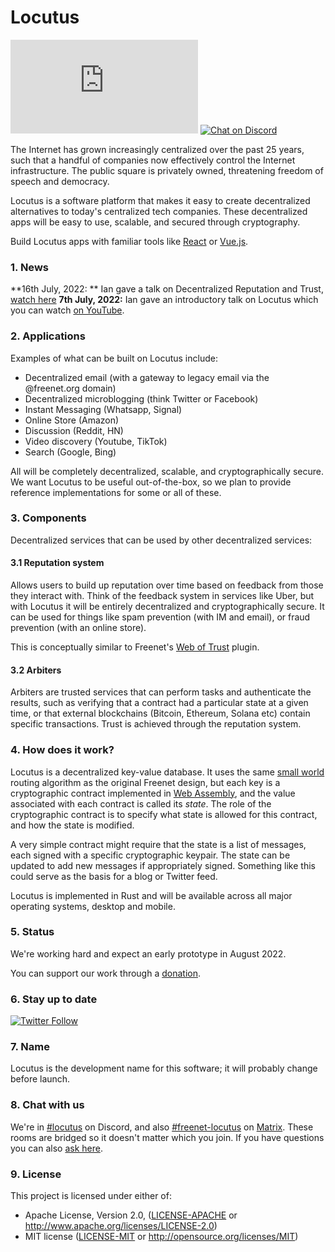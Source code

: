 # Locutus 

[![Matrix](https://img.shields.io/matrix/freenet-locutus:matrix.org?label=matrix&logo=matrix)](https://matrix.to/#/#freenet-locutus:matrix.org) [![Chat on Discord](https://img.shields.io/discord/917499817758978089?label=discord&logo=discord)](https://discord.gg/2kZuKNxYXv)

The Internet has grown increasingly centralized over the past 25 years, such that a handful of companies now effectively control the Internet infrastructure. The public square is privately owned, threatening freedom of speech and democracy.

Locutus is a software platform that makes it easy to create decentralized alternatives to today's centralized tech companies. These decentralized apps will be easy to use, scalable, and secured through cryptography.

Build Locutus apps with familiar tools like [React](https://reactjs.org/) or [Vue.js](https://vuejs.org/).

### 1. News

**16th July, 2022: ** Ian gave a talk on Decentralized Reputation and Trust, [watch here](https://github.com/freenet/locutus/wiki/Decentralized-Reputation-and-Trust)
**7th July, 2022:** Ian gave an introductory talk on Locutus which you can watch [on YouTube](https://www.youtube.com/watch?v=d31jmv5Tx5k).

### 2. Applications

Examples of what can be built on Locutus include:

* Decentralized email (with a gateway to legacy email via the @freenet.org domain)
* Decentralized microblogging (think Twitter or Facebook)
* Instant Messaging (Whatsapp, Signal)
* Online Store (Amazon)
* Discussion (Reddit, HN)
* Video discovery (Youtube, TikTok)
* Search (Google, Bing)

All will be completely decentralized, scalable, and cryptographically secure. We want Locutus to be useful out-of-the-box, so we plan to provide reference implementations for some or all of these.

### 3. Components

Decentralized services that can be used by other decentralized services:

#### 3.1 Reputation system

Allows users to build up reputation over time based on feedback from those they interact with. Think of the feedback system in services like Uber, but with Locutus it will be entirely decentralized and cryptographically secure. It can be used for things like spam prevention (with IM and email), or fraud prevention (with an online store).

This is conceptually similar to Freenet's [Web of Trust](http://www.draketo.de/english/freenet/friendly-communication-with-anonymity) plugin.

#### 3.2 Arbiters

Arbiters are trusted services that can perform tasks and authenticate the results, such as verifying that a contract had a particular state at a given time, or that external blockchains (Bitcoin, Ethereum, Solana etc) contain specific transactions. Trust is achieved through the reputation system.

### 4. How does it work?

Locutus is a decentralized key-value database. It uses the same [small world](https://freenetproject.org/assets/papers/lic.pdf) routing algorithm as the original Freenet design, but each key is a cryptographic contract implemented in [Web Assembly](https://webassembly.org/), and the value associated with each contract is called its *state*. The role of the cryptographic contract is to specify what state is allowed for this contract, and how the state is modified.

A very simple contract might require that the state is a list of messages, each signed with a specific cryptographic keypair. The state can be updated to add new messages if appropriately signed. Something like this could serve as the basis for a blog or Twitter feed.

Locutus is implemented in Rust and will be available across all major operating systems, desktop and mobile.

### 5. Status

We're working hard and expect an early prototype in August 2022. 

You can support our work through a [donation](https://freenetproject.org/pages/donate.html).


### 6. Stay up to date

[![Twitter Follow](https://img.shields.io/twitter/follow/freenetorg?color=%2300EE00&logo=twitter&style=plastic)](https://twitter.com/FreenetOrg)

### 7. Name

Locutus is the development name for this software; it will probably change before launch.

### 8. Chat with us

We're in [#locutus](https://discord.gg/2kZuKNxYXv) on Discord, and also [#freenet-locutus](https://matrix.to/#/#freenet-locutus:matrix.org) on [Matrix](https://matrix.org/). These rooms are bridged so it doesn't matter which you join. If you have questions you can also [ask here](https://github.com/freenet/locutus/discussions).

### 9. License

This project is licensed under either of:

- Apache License, Version 2.0, ([LICENSE-APACHE](LICENSE-APACHE) or
  http://www.apache.org/licenses/LICENSE-2.0)
- MIT license ([LICENSE-MIT](LICENSE-MIT) or
  http://opensource.org/licenses/MIT)
